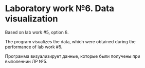 # Laboratory work №6. Data visualization

Based on lab work #5, option 8. 

The program visualizes the data, which were obtained during the performance of lab work #5.

Программа визуализирует данные, которые были получены при выполеннии ЛР №5.

